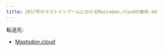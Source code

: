 ```yaml
---
title: 2017年のマストドンブームにおけるMastodon.cloudの動向.md
---
```

<div>

転送先:

-   [Mastodon.cloud](/Mastodon.cloud "Mastodon.cloud")

</div>

<div>

</div>
